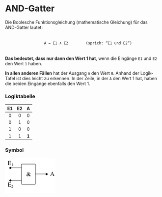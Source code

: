 
<style>
pre{
 text-align:center;
 padding:20px;
}
</style>


#  AND-Gatter

Die Boolesche Funktionsgleichung (mathematische Gleichung) für das 
AND-Gatter lautet:



```
     A = E1 ∧ E2	   	(sprich: “E1 und E2“)
```

**Das bedeutet, dass  nur dann den Wert 1 hat**, wenn die Eingänge 
`E1` und `E2` den Wert `1` haben. 


**In allen anderen Fällen** hat der Ausgang `A` den Wert `0`.  Anhand 
der Logik-Tafel ist dies leicht zu erkennen. In der Zeile, in der `A`
den Wert 1 hat, haben die beiden Eingänge ebenfalls den Wert 1.



### Logiktabelle

|    E1    |    E2    |     A    |
|:--------:|:--------:|:--------:|
| 0        |      0   |     0    |
| 0        |      1   |     0    |
| 1        |      0   |     0    |
| 1        |      1   |    **1**   |


### Symbol

![UND Gatter](img01.png)

